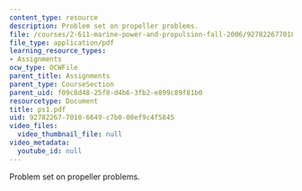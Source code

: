 ```yaml
---
content_type: resource
description: Problem set on propeller problems.
file: /courses/2-611-marine-power-and-propulsion-fall-2006/9278226770186649c7b008ef9c4f5845_ps1.pdf
file_type: application/pdf
learning_resource_types:
- Assignments
ocw_type: OCWFile
parent_title: Assignments
parent_type: CourseSection
parent_uid: f09c8d48-25f8-d4b6-3fb2-e899c89f81b0
resourcetype: Document
title: ps1.pdf
uid: 92782267-7018-6649-c7b0-08ef9c4f5845
video_files:
  video_thumbnail_file: null
video_metadata:
  youtube_id: null
---
```

Problem set on propeller problems.

